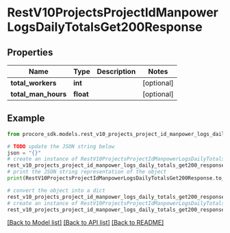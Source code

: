 # RestV10ProjectsProjectIdManpowerLogsDailyTotalsGet200Response


## Properties

Name | Type | Description | Notes
------------ | ------------- | ------------- | -------------
**total_workers** | **int** |  | [optional] 
**total_man_hours** | **float** |  | [optional] 

## Example

```python
from procore_sdk.models.rest_v10_projects_project_id_manpower_logs_daily_totals_get200_response import RestV10ProjectsProjectIdManpowerLogsDailyTotalsGet200Response

# TODO update the JSON string below
json = "{}"
# create an instance of RestV10ProjectsProjectIdManpowerLogsDailyTotalsGet200Response from a JSON string
rest_v10_projects_project_id_manpower_logs_daily_totals_get200_response_instance = RestV10ProjectsProjectIdManpowerLogsDailyTotalsGet200Response.from_json(json)
# print the JSON string representation of the object
print(RestV10ProjectsProjectIdManpowerLogsDailyTotalsGet200Response.to_json())

# convert the object into a dict
rest_v10_projects_project_id_manpower_logs_daily_totals_get200_response_dict = rest_v10_projects_project_id_manpower_logs_daily_totals_get200_response_instance.to_dict()
# create an instance of RestV10ProjectsProjectIdManpowerLogsDailyTotalsGet200Response from a dict
rest_v10_projects_project_id_manpower_logs_daily_totals_get200_response_from_dict = RestV10ProjectsProjectIdManpowerLogsDailyTotalsGet200Response.from_dict(rest_v10_projects_project_id_manpower_logs_daily_totals_get200_response_dict)
```
[[Back to Model list]](../README.md#documentation-for-models) [[Back to API list]](../README.md#documentation-for-api-endpoints) [[Back to README]](../README.md)


